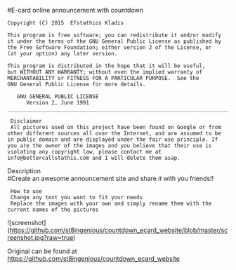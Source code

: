 #E-card online announcement with countdown
    
    Copyright (C) 2015  Efstathios Kladis

    This program is free software; you can redistribute it and/or modify
    it under the terms of the GNU General Public License as published by
    the Free Software Foundation; either version 2 of the License, or
    (at your option) any later version.

    This program is distributed in the hope that it will be useful,
    but WITHOUT ANY WARRANTY; without even the implied warranty of
    MERCHANTABILITY or FITNESS FOR A PARTICULAR PURPOSE.  See the
    GNU General Public License for more details.
    
       GNU GENERAL PUBLIC LICENSE
          Version 2, June 1991
    _______________________________________________________________________
   
	 Disclaimer
	 All pictures used on this project have been found on Google or from other different sources all over the Internet, and are assumed to be in public domain and are displayed under the fair use principle. If you are the owner of the images and you believe that their use is violating any copyright law, please contact me at info@bettercallstathis.com and I will delete them asap.

	 
Description     
#Create an awesome announcement site and share it with you friends!!
	 
	 How to use
	 Change any text you want to fit your needs
     Replace the images with your own and simply rename them with the current names of the pictures
	 
![screenshot] (https://github.com/st8ingenious/countdown_ecard_website/blob/master/screenshot.jpg?raw=true)
	 
	 
 Original can be found at https://github.com/st8ingenious/countdown_ecard_website
